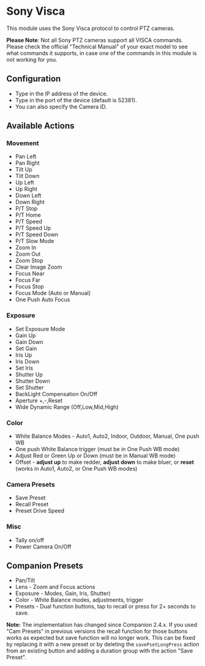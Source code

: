 # Sony Visca

This module uses the Sony Visca protocol to control PTZ cameras.

**Please Note**: Not all Sony PTZ cameras support all VISCA commands. Please check the official "Technical Manual" of your exact model to see what commands it supports, in case one of the commands in this module is not working for you.

## Configuration

- Type in the IP address of the device.
- Type in the port of the device (default is 52381).
- You can also specify the Camera ID.

## Available Actions

### Movement

- Pan Left
- Pan Right
- Tilt Up
- Tilt Down
- Up Left
- Up Right
- Down Left
- Down Right
- P/T Stop
- P/T Home
- P/T Speed
- P/T Speed Up
- P/T Speed Down
- P/T Slow Mode
- Zoom In
- Zoom Out
- Zoom Stop
- Clear Image Zoom
- Focus Near
- Focus Far
- Focus Stop
- Focus Mode (Auto or Manual)
- One Push Auto Focus

### Exposure

- Set Exposure Mode
- Gain Up
- Gain Down
- Set Gain
- Iris Up
- Iris Down
- Set Iris
- Shutter Up
- Shutter Down
- Set Shutter
- BackLight Compensation On/Off
- Aperture +,-,Reset
- Wide Dynamic Range (Off,Low,Mid,High)

### Color

- White Balance Modes - Auto1, Auto2, Indoor, Outdoor, Manual, One push WB
- One push White Balance trigger (must be in One Push WB mode)
- Adjust Red or Green Up or Down (must be in Manual WB mode)
- Offset - **adjust up** to make redder, **adjust down** to make bluer, or **reset** (works in Auto1, Auto2, or One Push WB modes)

### Camera Presets

- Save Preset
- Recall Preset
- Preset Drive Speed

### Misc

- Tally on/off
- Power Camera On/Off

## Companion Presets

- Pan/Tilt
- Lens - Zoom and Focus actions
- Exposure - Modes, Gain, Iris, Shutter)
- Color - White Balance modes, adjustments, trigger
- Presets - Dual function buttons, tap to recall or press for 2+ seconds to save.

**Note:** The implementation has changed since Companion 2.4.x. If you used "Cam Presets" in previous versions the recall function for those buttons works as expected but save function will no longer work. This can be fixed by replacing it with a new preset or by deleting the `savePsetLongPress` action from an existing button and adding a duration group with the action "Save Preset".
